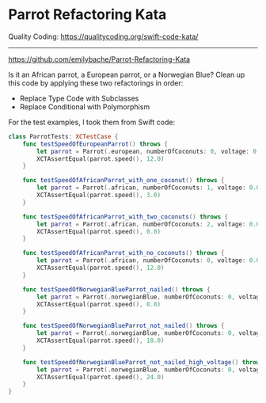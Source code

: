 # Parrot Refactoring Kata
Quality Coding: https://qualitycoding.org/swift-code-kata/

---

https://github.com/emilybache/Parrot-Refactoring-Kata

Is it an African parrot, a European parrot, or a Norwegian Blue? Clean up this code by applying these two refactorings in order:

- Replace Type Code with Subclasses
- Replace Conditional with Polymorphism

For the test examples, I took them from Swift code:

```swift
class ParrotTests: XCTestCase {
    func testSpeedOfEuropeanParrot() throws {
        let parrot = Parrot(.european, numberOfCoconuts: 0, voltage: 0.0, isNailed: false)
        XCTAssertEqual(parrot.speed(), 12.0)
    }

    func testSpeedOfAfricanParrot_with_one_coconut() throws {
        let parrot = Parrot(.african, numberOfCoconuts: 1, voltage: 0.0, isNailed: false)
        XCTAssertEqual(parrot.speed(), 3.0)
    }

    func testSpeedOfAfricanParrot_with_two_coconuts() throws {
        let parrot = Parrot(.african, numberOfCoconuts: 2, voltage: 0.0, isNailed: false)
        XCTAssertEqual(parrot.speed(), 0.0)
    }

    func testSpeedOfAfricanParrot_with_no_coconuts() throws {
        let parrot = Parrot(.african, numberOfCoconuts: 0, voltage: 0.0, isNailed: false)
        XCTAssertEqual(parrot.speed(), 12.0)
    }

    func testSpeedOfNorwegianBlueParrot_nailed() throws {
        let parrot = Parrot(.norwegianBlue, numberOfCoconuts: 0, voltage: 0.0, isNailed: true)
        XCTAssertEqual(parrot.speed(), 0.0)
    }

    func testSpeedOfNorwegianBlueParrot_not_nailed() throws {
        let parrot = Parrot(.norwegianBlue, numberOfCoconuts: 0, voltage: 1.5, isNailed: false)
        XCTAssertEqual(parrot.speed(), 18.0)
    }

    func testSpeedOfNorwegianBlueParrot_not_nailed_high_voltage() throws {
        let parrot = Parrot(.norwegianBlue, numberOfCoconuts: 0, voltage: 4.0, isNailed: false)
        XCTAssertEqual(parrot.speed(), 24.0)
    }
}
```